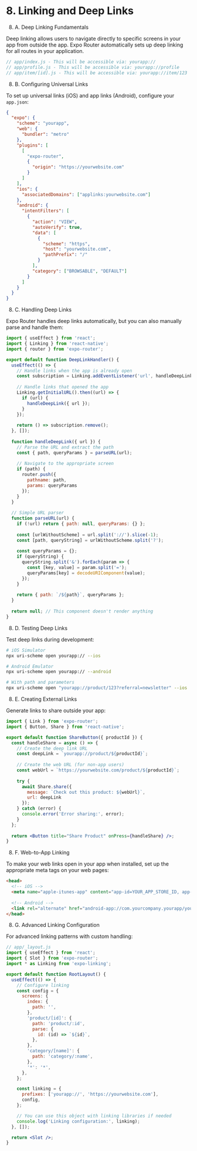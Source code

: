 # 8. Linking and Deep Links

8. A. Deep Linking Fundamentals

Deep linking allows users to navigate directly to specific screens in your app from outside the app. Expo Router automatically sets up deep linking for all routes in your application.

```jsx
// app/index.js - This will be accessible via: yourapp://
// app/profile.js - This will be accessible via: yourapp://profile
// app/item/[id].js - This will be accessible via: yourapp://item/123
```

8. B. Configuring Universal Links

To set up universal links (iOS) and app links (Android), configure your `app.json`:

```json
{
  "expo": {
    "scheme": "yourapp",
    "web": {
      "bundler": "metro"
    },
    "plugins": [
      [
        "expo-router",
        {
          "origin": "https://yourwebsite.com"
        }
      ]
    ],
    "ios": {
      "associatedDomains": ["applinks:yourwebsite.com"]
    },
    "android": {
      "intentFilters": [
        {
          "action": "VIEW",
          "autoVerify": true,
          "data": [
            {
              "scheme": "https",
              "host": "yourwebsite.com",
              "pathPrefix": "/"
            }
          ],
          "category": ["BROWSABLE", "DEFAULT"]
        }
      ]
    }
  }
}
```

8. C. Handling Deep Links

Expo Router handles deep links automatically, but you can also manually parse and handle them:

```jsx
import { useEffect } from 'react';
import { Linking } from 'react-native';
import { router } from 'expo-router';

export default function DeepLinkHandler() {
  useEffect(() => {
    // Handle links when the app is already open
    const subscription = Linking.addEventListener('url', handleDeepLink);
    
    // Handle links that opened the app
    Linking.getInitialURL().then((url) => {
      if (url) {
        handleDeepLink({ url });
      }
    });
    
    return () => subscription.remove();
  }, []);
  
  function handleDeepLink({ url }) {
    // Parse the URL and extract the path
    const { path, queryParams } = parseURL(url);
    
    // Navigate to the appropriate screen
    if (path) {
      router.push({
        pathname: path,
        params: queryParams
      });
    }
  }
  
  // Simple URL parser
  function parseURL(url) {
    if (!url) return { path: null, queryParams: {} };
    
    const [urlWithoutScheme] = url.split('://').slice(-1);
    const [path, queryString] = urlWithoutScheme.split('?');
    
    const queryParams = {};
    if (queryString) {
      queryString.split('&').forEach(param => {
        const [key, value] = param.split('=');
        queryParams[key] = decodeURIComponent(value);
      });
    }
    
    return { path: `/${path}`, queryParams };
  }
  
  return null; // This component doesn't render anything
}
```

8. D. Testing Deep Links

Test deep links during development:

```bash
# iOS Simulator
npx uri-scheme open yourapp:// --ios

# Android Emulator
npx uri-scheme open yourapp:// --android

# With path and parameters
npx uri-scheme open "yourapp://product/123?referral=newsletter" --ios
```

8. E. Creating External Links

Generate links to share outside your app:

```jsx
import { Link } from 'expo-router';
import { Button, Share } from 'react-native';

export default function ShareButton({ productId }) {
  const handleShare = async () => {
    // Create the deep link URL
    const deepLink = `yourapp://product/${productId}`;
    
    // Create the web URL (for non-app users)
    const webUrl = `https://yourwebsite.com/product/${productId}`;
    
    try {
      await Share.share({
        message: `Check out this product: ${webUrl}`,
        url: deepLink
      });
    } catch (error) {
      console.error('Error sharing:', error);
    }
  };
  
  return <Button title="Share Product" onPress={handleShare} />;
}
```

8. F. Web-to-App Linking

To make your web links open in your app when installed, set up the appropriate meta tags on your web pages:

```html
<head>
  <!-- iOS -->
  <meta name="apple-itunes-app" content="app-id=YOUR_APP_STORE_ID, app-argument=yourapp://product/123">
  
  <!-- Android -->
  <link rel="alternate" href="android-app://com.yourcompany.yourapp/yourapp/product/123">
</head>
```

8. G. Advanced Linking Configuration

For advanced linking patterns with custom handling:

```jsx
// app/_layout.js
import { useEffect } from 'react';
import { Slot } from 'expo-router';
import * as Linking from 'expo-linking';

export default function RootLayout() {
  useEffect(() => {
    // Configure linking
    const config = {
      screens: {
        index: {
          path: '',
        },
        'product/[id]': {
          path: 'product/:id',
          parse: {
            id: (id) => `${id}`,
          },
        },
        'category/[name]': {
          path: 'category/:name',
        },
        '*': '*',
      },
    };

    const linking = {
      prefixes: ['yourapp://', 'https://yourwebsite.com'],
      config,
    };

    // You can use this object with linking libraries if needed
    console.log('Linking configuration:', linking);
  }, []);

  return <Slot />;
}
```